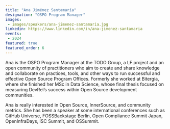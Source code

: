 ```yaml
---
title: "Ana Jiménez Santamaría"
designation: "OSPO Program Manager"
images:
 - images/speakers/ana-jimenez-santamaria.jpg
linkedin: https://www.linkedin.com/in/ana-jimenez-santamaria
events:
 - 2024
featured: true
featured_order: 6
---
```


Ana is the OSPO Program Manager at the TODO Group, a LF project and an open community of practitioners who aim to create and share knowledge and collaborate on practices, tools, and other ways to run successful and effective Open Source Program Offices. Formerly she worked at Bitergia, where she finished her MSc in Data Science, whose final thesis focused on measuring DevRel’s success within Open Source development communities.
 
 
 
 Ana is really interested in Open Source, InnerSource, and community metrics. She has been a speaker at some international conferences such as GitHub Universe, FOSSBackstage Berlin, Open Compliance Summit Japan, OpenInfraDays, ISC Summit, and OSSummit.